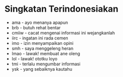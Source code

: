 # Singkatan Terindonesiakan

* ama - ayo menanya apapun
* brb - butuh rehat bentar
* cmiiw - cacat mengenai informasi ini wejangkanlah
* iirc - ingatan ini rada cemen
* imo - izin menyampaikan opini
* smh - saya menggeleng heran
* lmao - lawak! membuat ane oleng
* lol - lawak! ototku loyo
* tmi - terlalu mengumbar informasi
* ysk - yang sebaiknya kautahu
